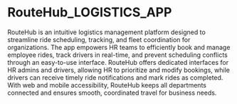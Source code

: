 # RouteHub_LOGISTICS_APP
RouteHub is an intuitive logistics management platform designed to streamline ride scheduling, tracking, and fleet coordination for organizations. The app empowers HR teams to efficiently book and manage employee rides, track drivers in real-time, and prevent scheduling conflicts through an easy-to-use interface. RouteHub offers dedicated interfaces for HR admins and drivers, allowing HR to prioritize and modify bookings, while drivers can receive timely ride notifications and mark rides as completed. With web and mobile accessibility, RouteHub keeps all departments connected and ensures smooth, coordinated travel for business needs.

